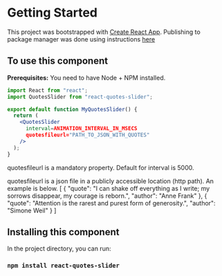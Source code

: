 

# Getting Started 

This project was bootstrapped with [Create React App](https://github.com/facebook/create-react-app).
Publishing to package manager was done using instructions [here](https://medium.com/@revanth0212/how-to-create-and-publish-react-components-using-the-create-react-app-9d60583c2161)


## To use this component

**Prerequisites:** You need to have Node + NPM installed.

```jsx
import React from "react";
import QuotesSlider from "react-quotes-slider";

export default function MyQuotesSlider() {
  return (
    <QuotesSlider
      interval=ANIMATION_INTERVAL_IN_MSECS
      quotesfileurl="PATH_TO_JSON_WITH_QUOTES"
    />
  );
}
```

quotesfileurl is a mandatory property. Default for interval is 5000.

quotesfileurl is a json file in a publicly accessible location (http path). An example is below.
[ 
    {
        "quote": "I can shake off everything as I write; my sorrows disappear, my courage is reborn.",
        "author": "Anne Frank"
    },
     {
        "quote": "Attention is the rarest and purest form of generosity.",
        "author": "Simone Weil"
    }
]

## Installing this component

In the project directory, you can run:

### `npm install react-quotes-slider`